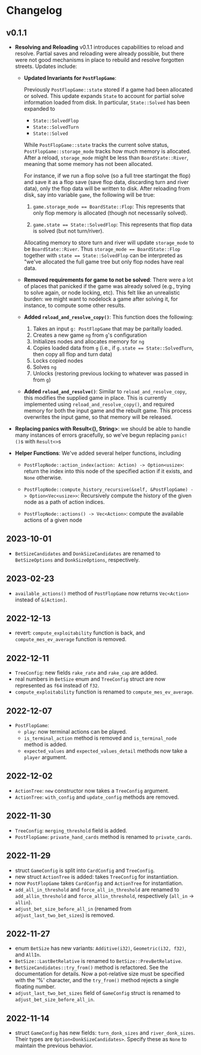 # Changelog

## v0.1.1
+ **Resolving and Reloading** v0.1.1 introduces capabilities to reload and
  resolve. Partial saves and reloading were already possible, but there were not
  good mechanisms in place to rebuild and resolve forgotten streets. Updates
  include:

  - **Updated Invariants for `PostFlopGame`**:

    Previously `PostFlopGame::state` stored if a game had been allocated or solved.
    This update expands `State` to account for partial solve information loaded
    from disk. In particular, `State::Solved` has been expanded to

    + `State::SolvedFlop`
    + `State::SolvedTurn`
    + `State::Solved`
    
    While `PostFlopGame::state` tracks the current solve status,
    `PostFlopGame::storage_mode` tracks how much memory is allocated. After a
    reload, `storage_mode` might be less than `BoardState::River`, meaning that
    some memory has not been allocated.

    For instance, if we run a flop solve (so a full tree startingat the flop)
    and save it as a flop save (save flop data, discarding turn and river data),
    only the flop data will be written to disk.  After reloading from disk, say
    into variable `game`, the following will be true:

    1. `game.storage_mode == BoardState::Flop`: This represents that only flop
       memory is allocated (though not necessarily solved).

    
    2. `game.state == State::SolvedFlop`: This represents that flop data is
      solved (but not turn/river).
      
    Allocating memory to store turn and river will update `storage_mode` to be
    `BoardState::River`. Thus `storage_mode == BoardState::Flop` together with
    `state == State::SolvedFlop` can be interpreted as "we've allocated the full
    game tree but only flop nodes have real data.

  - **Removed requirements for game to not be solved**: There were a lot of
    places that panicked if the game was already solved (e.g., trying to solve
    again, or node locking, etc). This felt like an unrealistic burden: we might
    want to nodelock a game after solving it, for instance, to compute some
    other results.

  - **Added `reload_and_resolve_copy()`**: This function does the following:
    1. Takes an input `g: PostFlopGame` that may be paritally loaded.
    2. Creates a new game `ng` from `g`'s configuration
    3. Initializes nodes and allocates memory for `ng`
    4. Copies loaded data from `g` (i.e., if `g.state == State::SolvedTurn`,
       then copy all flop and turn data)
    5. Locks copied nodes
    6. Solves `ng`
    7. Unlocks (restoring previous locking to whatever was passed in from `g`)
  
  - **Added `reload_and_resolve()`**: Similar to `reload_and_resolve_copy`, this
    modifies the supplied game in place. This is currently implemented using
    `reload_and_resolve_copy()`, and required memory for both the input game and
    the rebuilt game. This process overwrites the input game, so that memory
    will be released.

+ **Replacing panics with Result<(), String>**: we should be able to
    handle many instances of errors gracefully, so we've begun replacing
    `panic!()`s with `Result<>`s

+ **Helper Functions**: We've added several helper functions, including

  - `PostFlopNode::action_index(action: Action) -> Option<usize>`: return the index into
    this node of the specified action if it exists, and `None` otherwise.

  - `PostFlopNode::compute_history_recursive(&self, &PostFlopGame) -> Option<Vec<usize>>`:
    Recursively compute the history of the given node as a path of action indices. 

  - `PostFlopNode::actions() -> Vec<Action>`: compute the available actions of a given node


## 2023-10-01

- `BetSizeCandidates` and `DonkSizeCandidates` are renamed to `BetSizeOptions` and `DonkSizeOptions`, respectively.

## 2023-02-23

- `available_actions()` method of `PostFlopGame` now returns `Vec<Action>` instead of `&[Action]`.

## 2022-12-13

- revert: `compute_exploitability` function is back, and `compute_mes_ev_average` function is removed.

## 2022-12-11

- `TreeConfig`: new fields `rake_rate` and `rake_cap` are added.
- real numbers in `BetSize` enum  and `TreeConfig` struct are now represented as `f64` instead of `f32`.
- `compute_exploitability` function is renamed to `compute_mes_ev_average`.

## 2022-12-07

- `PostFlopGame`:
  - `play`: now terminal actions can be played.
  - `is_terminal_action` method is removed and `is_terminal_node` method is added.
  - `expected_values` and `expected_values_detail` methods now take a `player` argument.

## 2022-12-02

- `ActionTree`: `new` constructor now takes a `TreeConfig` argument.
- `ActionTree`: `with_config` and `update_config` methods are removed.

## 2022-11-30

- `TreeConfig`: `merging_threshold` field is added.
- `PostFlopGame`: `private_hand_cards` method is renamed to `private_cards`.

## 2022-11-29

- struct `GameConfig` is split into `CardConfig` and `TreeConfig`.
- new struct `ActionTree` is added: takes `TreeConfig` for instantiation.
- now `PostFlopGame` takes `CardConfig` and `ActionTree` for instantiation.
- `add_all_in_threshold` and `force_all_in_threshold` are renamed to `add_allin_threshold` and `force_allin_threshold`, respectively (`all_in` -> `allin`).
- `adjust_bet_size_before_all_in` (renamed from `adjust_last_two_bet_sizes`) is removed.

## 2022-11-27

- enum `BetSize` has new variants: `Additive(i32)`, `Geometric(i32, f32)`, and `AllIn`.
- `BetSize::LastBetRelative` is renamed to `BetSize::PrevBetRelative`.
- `BetSizeCandidates::try_from()` method is refactored. See the documentation for details. Now a pot-relative size must be specified with the '%' character, and the `try_from()` method rejects a single floating number.
- `adjust_last_two_bet_sizes` field of `GameConfig` struct is renamed to `adjust_bet_size_before_all_in`.

## 2022-11-14

- struct `GameConfig` has new fields: `turn_donk_sizes` and `river_donk_sizes`. Their types are `Option<DonkSizeCandidates>`. Specify these as `None` to maintain the previous behavior.
